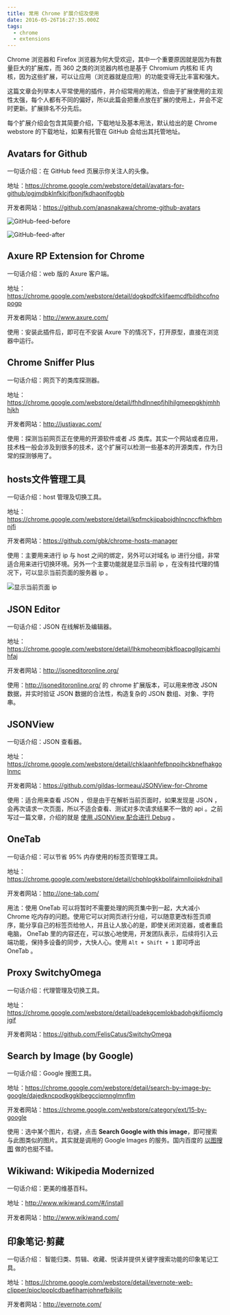 ```yaml
---
title: 常用 Chrome 扩展介绍及使用
date: 2016-05-26T16:27:35.000Z
tags:
  - chrome
  - extensions
---
```


Chrome 浏览器和 Firefox 浏览器为何大受欢迎，其中一个重要原因就是因为有数量巨大的扩展库，而 360 之类的浏览器内核也是基于 Chromium 内核和 IE 内核，因为这些扩展，可以让应用（浏览器就是应用）的功能变得无比丰富和强大。

这篇文章会列举本人平常使用的插件，并介绍常用的用法，但由于扩展使用的主观性太强，每个人都有不同的偏好，所以此篇会把重点放在扩展的使用上，并会不定时更新。扩展排名不分先后。

每个扩展介绍会包含其简要介绍，下载地址及基本用法，默认给出的是 Chrome webstore 的下载地址，如果有托管在 GitHub 会给出其托管地址。

## Avatars for Github

一句话介绍：在 GitHub feed 页展示你关注人的头像。

地址：<https://chrome.google.com/webstore/detail/avatars-for-github/pgjmdbklnfklcjfbonjfkdhaonlfogbb>

开发者网站：<https://github.com/anasnakawa/chrome-github-avatars>

![GitHub-feed-before](//blog.jayxhj.com/images/GitHub-feed-before.png)

![GitHub-feed-after](//blog.jayxhj.com/images/GitHub-feed-before.png)

## Axure RP Extension for Chrome

一句话介绍：web 版的 Axure 客户端。

地址：<https://chrome.google.com/webstore/detail/dogkpdfcklifaemcdfbildhcofnopogp>

开发者网站：<http://www.axure.com/>

使用：安装此插件后，即可在不安装 Axure 下的情况下，打开原型，直接在浏览器中运行。

## Chrome Sniffer Plus

一句话介绍：网页下的类库探测器。

地址：<https://chrome.google.com/webstore/detail/fhhdlnnepfjhlhilgmeepgkhjmhhhjkh>

开发者网站：<http://justjavac.com/>

使用：探测当前网页正在使用的开源软件或者 JS 类库。其实一个网站或者应用，技术栈一般会涉及到很多的技术，这个扩展可以检测一些基本的开源类库，作为日常的探测够用了。

## hosts文件管理工具

一句话介绍：host 管理及切换工具。

地址：<https://chrome.google.com/webstore/detail/kpfmckjjpabojdhlncnccfhkfhbmnjfi>

开发者网站：<https://github.com/gbk/chrome-hosts-manager>

使用：主要用来进行 ip 与 host 之间的绑定，另外可以对域名 ip 进行分组，非常适合用来进行切换环境。另外一个主要功能就是显示当前 ip ，在没有挂代理的情况下，可以显示当前页面的服务器 ip 。

![显示当前页面 ip](//blog.jayxhj.com/images/chrome-hosts-manager.jpg)

## JSON Editor

一句话介绍：JSON 在线解析及编辑器。

地址：<https://chrome.google.com/webstore/detail/lhkmoheomjbkfloacpgllgjcamhihfaj>

开发者网站：<http://jsoneditoronline.org/>

使用：<http://jsoneditoronline.org/> 的 chrome 扩展版本，可以用来修改 JSON 数据，并实时验证 JSON 数据的合法性，构造复杂的 JSON 数组、对象、字符串。

## JSONView

一句话介绍：JSON 查看器。

地址：<https://chrome.google.com/webstore/detail/chklaanhfefbnpoihckbnefhakgolnmc>

开发者网站：<https://github.com/gildas-lormeau/JSONView-for-Chrome>

使用：适合用来查看 JSON ，但是由于在解析当前页面时，如果发现是 JSON ，会再次请求一次页面，所以不适合查看、测试对多次请求结果不一致的 api 。之前写过一篇文章，介绍的就是 [使用 JSONView 配合进行 Debug](/2016/01/using-json-viewer-for-debugging/) 。

## OneTab

一句话介绍：可以节省 95% 内存使用的标签页管理工具。

地址：<https://chrome.google.com/webstore/detail/chphlpgkkbolifaimnlloiipkdnihall>

开发者网站：<http://one-tab.com/>

用法：使用 OneTab 可以将暂时不需要处理的网页集中到一起，大大减小 Chrome 吃内存的问题。使用它可以对网页进行分组，可以随意更改标签页顺序，能分享自己的标签页给他人，并且让人放心的是，即使关闭浏览器，或者重启电脑， OneTab 里的内容还在，可以放心地使用，开发团队表示，后续将引入云端功能，保持多设备的同步，大快人心。使用 `Alt + Shift + 1` 即可呼出 OneTab 。

## Proxy SwitchyOmega

一句话介绍：代理管理及切换工具。

地址：<https://chrome.google.com/webstore/detail/padekgcemlokbadohgkifijomclgjgif>

开发者网站：<https://github.com/FelisCatus/SwitchyOmega>

## Search by Image (by Google)

一句话介绍：Google 搜图工具。

地址：<https://chrome.google.com/webstore/detail/search-by-image-by-google/dajedkncpodkggklbegccjpmnglmnflm>

开发者网站：<https://chrome.google.com/webstore/category/ext/15-by-google>

使用：选中某个图片，右键，点击 **Search Google with this image**，即可搜索与此图类似的图片。其实就是调用的 Google Images 的服务。国内百度的 [以图搜图](http://image.baidu.com/) 做的也挺不错。

## Wikiwand: Wikipedia Modernized

一句话介绍：更美的维基百科。

地址：<http://www.wikiwand.com/#/install>

开发者网站：<http://www.wikiwand.com/>

## 印象笔记·剪藏

一句话介绍： 智能归类、剪辑、收藏、悦读并提供关键字搜索功能的印象笔记工具。

地址：<https://chrome.google.com/webstore/detail/evernote-web-clipper/pioclpoplcdbaefihamjohnefbikjilc>

开发者网站：<http://evernote.com/>
